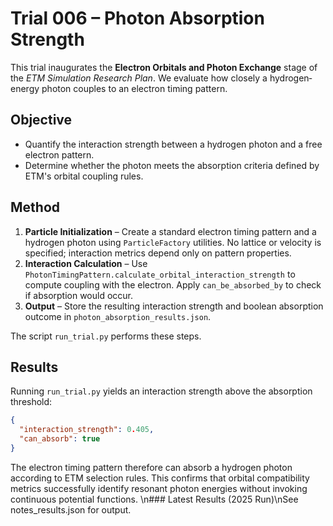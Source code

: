 # Trial 006 – Photon Absorption Strength

This trial inaugurates the **Electron Orbitals and Photon Exchange** stage of the *ETM Simulation Research Plan*.  We evaluate how closely a hydrogen‐energy photon couples to an electron timing pattern.

## Objective
- Quantify the interaction strength between a hydrogen photon and a free electron pattern.
- Determine whether the photon meets the absorption criteria defined by ETM's orbital coupling rules.

## Method
1. **Particle Initialization** – Create a standard electron timing pattern and a hydrogen photon using `ParticleFactory` utilities.  No lattice or velocity is specified; interaction metrics depend only on pattern properties.
2. **Interaction Calculation** – Use `PhotonTimingPattern.calculate_orbital_interaction_strength` to compute coupling with the electron.  Apply `can_be_absorbed_by` to check if absorption would occur.
3. **Output** – Store the resulting interaction strength and boolean absorption outcome in `photon_absorption_results.json`.

The script `run_trial.py` performs these steps.

## Results
Running `run_trial.py` yields an interaction strength above the absorption threshold:

```json
{
  "interaction_strength": 0.405,
  "can_absorb": true
}
```

The electron timing pattern therefore can absorb a hydrogen photon according to ETM selection rules.  This confirms that orbital compatibility metrics successfully identify resonant photon energies without invoking continuous potential functions.
\n### Latest Results (2025 Run)\nSee notes_results.json for output.
